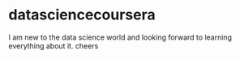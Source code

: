 datasciencecoursera
===================
I am new to the data science world and looking forward to learning everything about it. 
cheers 
